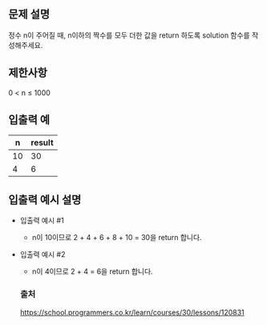 ## 문제 설명
정수 n이 주어질 때, n이하의 짝수를 모두 더한 값을 return 하도록 solution 함수를 작성해주세요.


## 제한사항
0 < n ≤ 1000

## 입출력 예

|n|result|
|---|---|
|10|30|
|4|6|

## 입출력 예시 설명

* 입출력 예시 #1

  * n이 10이므로 2 + 4 + 6 + 8 + 10 = 30을 return 합니다.

* 입출력 예시 #2

  * n이 4이므로 2 + 4 = 6을 return 합니다.

  ### 출처
  https://school.programmers.co.kr/learn/courses/30/lessons/120831